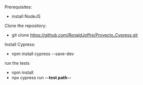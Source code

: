 Prerequisites: 
- install NodeJS


Clone the repository:
- git clone https://github.com/RonaldJoffre/Proyecto_Cypress.git


Install Cypress:
- npm install cypress --save-dev


run the tests 
- npm install
- npx cypress run **--test path--**


